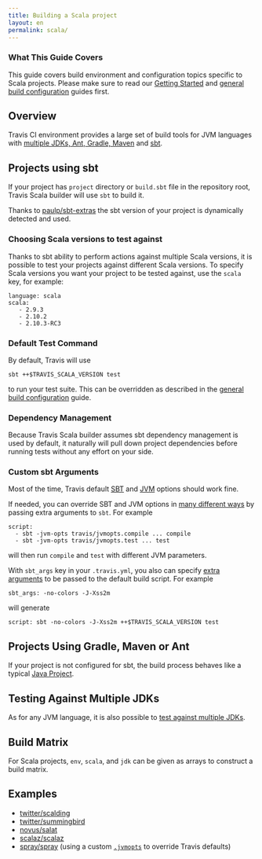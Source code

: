 ```yaml
---
title: Building a Scala project
layout: en
permalink: scala/
---
```


### What This Guide Covers

This guide covers build environment and configuration topics specific to Scala projects. Please make sure to read our [Getting Started](/user/getting-started/) and [general build configuration](/docs/user/build-configuration/) guides first.

## Overview

Travis CI environment provides a large set of build tools for JVM languages with [multiple JDKs, Ant, Gradle, Maven](/user/languages/java/#Overview) and [sbt](http://www.scala-sbt.org).

## Projects using sbt

If your project has `project` directory or `build.sbt` file in the repository root, Travis Scala builder will use `sbt` to build it.

Thanks to [paulp/sbt-extras](https://github.com/paulp/sbt-extras) the sbt version of your project is dynamically detected and used.

### Choosing Scala versions to test against

Thanks to sbt ability to perform actions against multiple Scala versions, it is possible to test your projects against different Scala versions. To specify Scala versions you want your project to be tested against, use the `scala` key, for example:

    language: scala
    scala:
       - 2.9.3
       - 2.10.2
       - 2.10.3-RC3

### Default Test Command

By default, Travis will use

    sbt ++$TRAVIS_SCALA_VERSION test

to run your test suite. This can be overridden as described in the [general build configuration](/user/build-configuration/) guide.

### Dependency Management

Because Travis Scala builder assumes sbt dependency management is used by default, it naturally will pull down project dependencies before running tests without any effort on your side.

### Custom sbt Arguments

Most of the time, Travis default [SBT](https://github.com/travis-ci/travis-cookbooks/blob/master/ci_environment/sbt/templates/default/sbtopts.erb) and [JVM](https://github.com/travis-ci/travis-cookbooks/blob/master/ci_environment/sbt/templates/default/jvmopts.erb) options should work fine.

If needed, you can override SBT and JVM options in [many different ways](https://github.com/paulp/sbt-extras#sbt--h) by passing extra arguments to `sbt`.
For example

    script:
      - sbt -jvm-opts travis/jvmopts.compile ... compile
      - sbt -jvm-opts travis/jvmopts.test ... test

will then run `compile` and `test` with different JVM parameters.

With `sbt_args` key in your `.travis.yml`, you also can specify [extra arguments](https://github.com/paulp/sbt-extras#sbt--h) to be passed to the default build script.
For example

    sbt_args: -no-colors -J-Xss2m

will generate

    script: sbt -no-colors -J-Xss2m ++$TRAVIS_SCALA_VERSION test


## Projects Using Gradle, Maven or Ant

If your project is not configured for sbt, the build process behaves like a typical [Java Project](/user/languages/java).

## Testing Against Multiple JDKs

As for any JVM language, it is also possible to [test against multiple JDKs](/user/languages/java/#Testing-Against-Multiple-JDKs).

## Build Matrix

For Scala projects, `env`, `scala`, and `jdk` can be given as arrays
to construct a build matrix.

## Examples

* [twitter/scalding](https://github.com/twitter/scalding/blob/master/.travis.yml)
* [twitter/summingbird](https://github.com/twitter/summingbird/blob/master/.travis.yml)
* [novus/salat](https://github.com/novus/salat/blob/master/.travis.yml)
* [scalaz/scalaz](https://github.com/scalaz/scalaz/blob/scalaz-seven/.travis.yml)
* [spray/spray](https://github.com/spray/spray/blob/master/.travis.yml) (using a custom [`.jvmopts`](https://github.com/spray/spray/blob/master/.jvmopts) to override Travis defaults)

